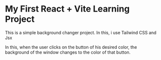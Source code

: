 # My First React + Vite Learning Project

This is a simple background changer project.
In this, i use Tailwind CSS and Jsx

In this, when the user clicks on the button of his desired color, the background of the window changes to the color of that button.
